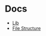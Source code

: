 # Docs

- [Lib](https://github.com/drewbarontini/drew-i-kit/blob/master/docs/lib.md)
- [File Structure](https://github.com/drewbarontini/drew-i-kit/blob/master/docs/file-structure.md)